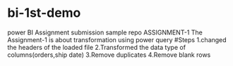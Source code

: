 # bi-1st-demo
power BI Assignment submission sample repo
ASSIGNMENT-1
The Assignment-1 is about transformation using power query
#Steps 
1.changed the headers of the loaded file
2.Transformed the data type of columns(orders,ship date)
3.Remove duplicates
4.Remove blank rows
